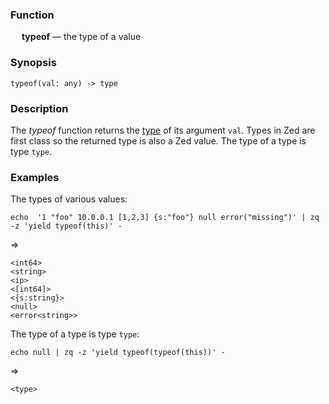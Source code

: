 ### Function

&emsp; **typeof** &mdash; the type of a value

### Synopsis

```
typeof(val: any) -> type
```
### Description

The _typeof_ function returns the [type](../../formats/zson.md#357-type-type) of
its argument `val`.  Types in Zed are first class so the returned type is
also a Zed value.  The type of a type is type `type`.

### Examples

The types of various values:

```mdtest-command
echo  '1 "foo" 10.0.0.1 [1,2,3] {s:"foo"} null error("missing")' | zq -z 'yield typeof(this)' -
```
=>
```mdtest-output
<int64>
<string>
<ip>
<[int64]>
<{s:string}>
<null>
<error<string>>
```
The type of a type is type `type`:
```mdtest-command
echo null | zq -z 'yield typeof(typeof(this))' -
```
=>
```mdtest-output
<type>
```
